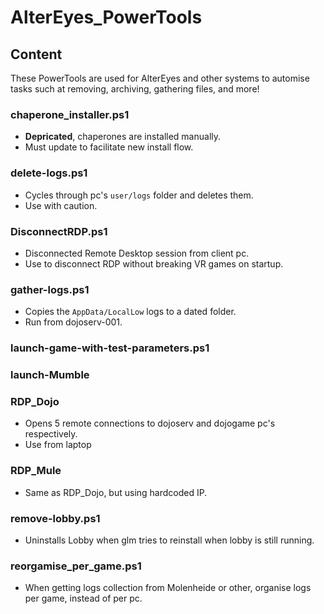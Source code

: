 # AlterEyes_PowerTools

## Content

These PowerTools are used for AlterEyes and other systems to automise tasks such at removing, archiving, gathering files, and more!

### chaperone_installer.ps1

* **Depricated**, chaperones are installed manually.
* Must update to facilitate new install flow.

### delete-logs.ps1

* Cycles through pc's `user/logs` folder and deletes them. 
* Use with caution.

### DisconnectRDP.ps1

* Disconnected Remote Desktop session from client pc.
* Use to disconnect RDP without breaking VR games on startup.

### gather-logs.ps1

* Copies the `AppData/LocalLow` logs to a dated folder.
* Run from dojoserv-001.

### launch-game-with-test-parameters.ps1

### launch-Mumble

### RDP_Dojo

* Opens 5 remote connections to dojoserv and dojogame pc's respectively.
* Use from laptop

### RDP_Mule

* Same as RDP_Dojo, but using hardcoded IP.

### remove-lobby.ps1

* Uninstalls Lobby when glm tries to reinstall when lobby is still running.

### reorgamise_per_game.ps1

* When getting logs collection from Molenheide or other, organise logs per game, instead of per pc.
